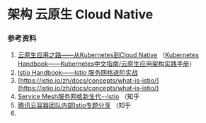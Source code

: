 # 架构 云原生 Cloud Native

### 参考资料

1. [云原生应用之路——从Kubernetes到Cloud Native](https://jimmysong.io/kubernetes-handbook/cloud-native/from-kubernetes-to-cloud-native.html) （[Kubernetes Handbook——Kubernetes中文指南/云原生应用架构实践手册](https://jimmysong.io/kubernetes-handbook/)）
2. [Istio Handbook——Istio 服务网格进阶实战](https://jimmysong.io/istio-handbook/)
3. [https://istio.io/zh/docs/concepts/what-is-istio/](https://istio.io/zh/docs/concepts/what-is-istio/)
4. [Service Mesh服务网格新生代--Istio](https://zhuanlan.zhihu.com/p/29586032) （知乎
5. [腾讯云容器团队内部Istio专题分享](https://zhuanlan.zhihu.com/p/56186172) （知乎
6. 


